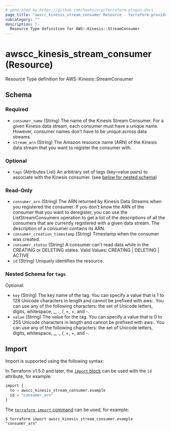 ```yaml
---
# generated by https://github.com/hashicorp/terraform-plugin-docs
page_title: "awscc_kinesis_stream_consumer Resource - terraform-provider-awscc"
subcategory: ""
description: |-
  Resource Type definition for AWS::Kinesis::StreamConsumer
---
```


# awscc_kinesis_stream_consumer (Resource)

Resource Type definition for AWS::Kinesis::StreamConsumer



<!-- schema generated by tfplugindocs -->
## Schema

### Required

- `consumer_name` (String) The name of the Kinesis Stream Consumer. For a given Kinesis data stream, each consumer must have a unique name. However, consumer names don't have to be unique across data streams.
- `stream_arn` (String) The Amazon resource name (ARN) of the Kinesis data stream that you want to register the consumer with.

### Optional

- `tags` (Attributes List) An arbitrary set of tags (key–value pairs) to associate with the Kinesis consumer. (see [below for nested schema](#nestedatt--tags))

### Read-Only

- `consumer_arn` (String) The ARN returned by Kinesis Data Streams when you registered the consumer. If you don't know the ARN of the consumer that you want to deregister, you can use the ListStreamConsumers operation to get a list of the descriptions of all the consumers that are currently registered with a given data stream. The description of a consumer contains its ARN.
- `consumer_creation_timestamp` (String) Timestamp when the consumer was created.
- `consumer_status` (String) A consumer can't read data while in the CREATING or DELETING states. Valid Values: CREATING | DELETING | ACTIVE
- `id` (String) Uniquely identifies the resource.

<a id="nestedatt--tags"></a>
### Nested Schema for `tags`

Optional:

- `key` (String) The key name of the tag. You can specify a value that is 1 to 128 Unicode characters in length and cannot be prefixed with aws:. You can use any of the following characters: the set of Unicode letters, digits, whitespace, _, ., /, =, +, and -.
- `value` (String) The value for the tag. You can specify a value that is 0 to 255 Unicode characters in length and cannot be prefixed with aws:. You can use any of the following characters: the set of Unicode letters, digits, whitespace, _, ., /, =, +, and -.

## Import

Import is supported using the following syntax:

In Terraform v1.5.0 and later, the [`import` block](https://developer.hashicorp.com/terraform/language/import) can be used with the `id` attribute, for example:

```terraform
import {
  to = awscc_kinesis_stream_consumer.example
  id = "consumer_arn"
}
```

The [`terraform import` command](https://developer.hashicorp.com/terraform/cli/commands/import) can be used, for example:

```shell
$ terraform import awscc_kinesis_stream_consumer.example "consumer_arn"
```

